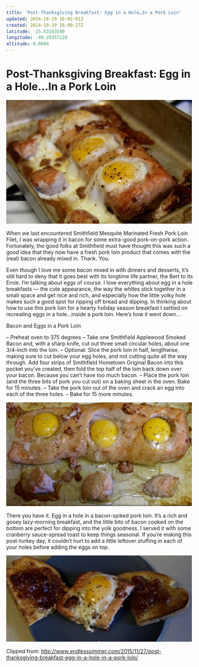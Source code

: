 ```yaml
---
title: 'Post-Thanksgiving Breakfast: Egg in a Hole…In a Pork Loin'
updated: 2024-10-19 16:02:01Z
created: 2024-10-19 16:00:27Z
latitude: -25.53183540
longitude: -49.20357220
altitude: 0.0000
---
```


# Post-Thanksgiving Breakfast: Egg in a Hole…In a Pork Loin 


![GetImage.jpeg](../_resources/GetImage.jpeg)


When we last encountered Smithfield Mesquite Marinated Fresh Pork Loin Filet, I was wrapping it in bacon for some extra-good pork-on-pork action. Fortunately, the good folks at Smithfield must have thought this was such a good idea that they now have a fresh pork loin product that comes with the (real) bacon already mixed in. Thank. You. 

Even though I love me some bacon mixed in with dinners and desserts, it’s still hard to deny that it goes best with its longtime life partner, the Bert to its Ernie. I’m talking about eggs of course. I love everything about egg in a hole breakfasts — the cute appearance, the way the whites stick together in a small space and get nice and rich, and especially how the little yolky hole makes such a good spot for ripping off bread and dipping. In thinking about how to use this pork loin for a hearty holiday season breakfast I settled on recreating eggs in a hole…inside a pork loin. Here’s how it went down… 

Bacon and Eggs in a Pork Loin 

– Preheat oven to 375 degrees 
– Take one Smithfield Applewood Smoked Bacon and, with a sharp knife, cut out three small circular holes, about one 3/4-inch into the loin. 
– Optional: Slice the pork loin in half, lengthwise, making sure to cut below your egg holes, and not cutting quite all the way through. Add four strips of Smithfield Hometown Original Bacon into this pocket you’ve created, then fold the top half of the loin back down over your bacon. Because you can’t have too much bacon. 
– Place the pork loin (and the three bits of pork you cut out) on a baking sheet in the oven. Bake for 15 minutes. 
– Take the pork loin out of the oven and crack an egg into each of the three holes. 
– Bake for 15 more minutes. 

![GetImage(1).jpeg](../_resources/GetImage%281%29.jpeg)

There you have it. Egg in a hole in a bacon-spiked pork loin. It’s a rich and gooey lazy-morning breakfast, and the little bits of bacon cooked on the bottom are perfect for dipping into the yolk goodness. I served it with some cranberry sauce-spread toast to keep things seasonal. If you’re making this post-turkey day, it couldn’t hurt to add a little leftover stuffing in each of your holes before adding the eggs on top. 

![GetImage(2).jpeg](../_resources/GetImage%282%29.jpeg)

Clipped from: http://www.endlesssimmer.com/2015/11/27/post-thanksgiving-breakfast-egg-in-a-hole-in-a-pork-loin/ 